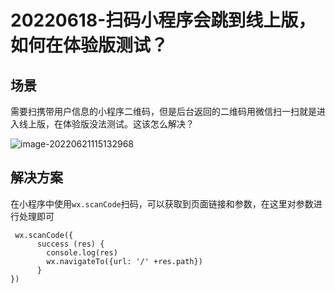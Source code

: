 # 20220618-扫码小程序会跳到线上版，如何在体验版测试？

## 场景

需要扫携带用户信息的小程序二维码，但是后台返回的二维码用微信扫一扫就是进入线上版，在体验版没法测试。这该怎么解决？



![image-20220621115132968](https://s2.loli.net/2022/06/21/2CIDE76wXT8fPuy.png)

## 解决方案

在小程序中使用`wx.scanCode`扫码，可以获取到页面链接和参数，在这里对参数进行处理即可

```
 wx.scanCode({
      success (res) {
        console.log(res)
        wx.navigateTo({url: '/' +res.path})
      }
})
```

